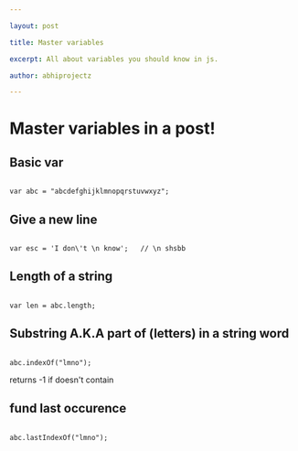 ```yaml
---

layout: post

title: Master variables

excerpt: All about variables you should know in js.

author: abhiprojectz

---
```


# Master variables in a post!

## Basic var

```

var abc = "abcdefghijklmnopqrstuvwxyz";

```

## Give a new line

```

var esc = 'I don\'t \n know';   // \n shsbb

```

## Length of a string

```

var len = abc.length;           

```

## Substring A.K.A part of (letters) in a string word

```

abc.indexOf("lmno");            

```

returns -1 if doesn't contain

##  fund last occurence 

```

abc.lastIndexOf("lmno");        

```
